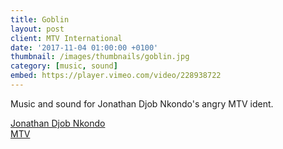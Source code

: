 ```yaml
---
title: Goblin
layout: post
client: MTV International
date: '2017-11-04 01:00:00 +0100'
thumbnail: /images/thumbnails/goblin.jpg
category: [music, sound]
embed: https://player.vimeo.com/video/228938722
---
```


Music and sound for Jonathan Djob Nkondo's angry MTV ident.

[Jonathan Djob Nkondo](http://absenteism.tumblr.com/)  
[MTV](http://www.mtv.com)
